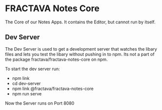 # FRACTAVA Notes Core

The Core of our Notes Apps.
It contains the Editor, but cannot run by itself.

## Dev Server
The Dev Server is used to get a development server that watches the libary files and lets you test the libary without pushing in to npm.
Its not a part of the package fractava/fractava-notes-core on npm.

To start the dev server run:
- npm link 
- cd dev-server
- npm link @fractava/fractava-notes-core
- npm run serve 

Now the Server runs on Port 8080
